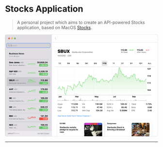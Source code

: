 
# Stocks Application

> A personal project which aims to create an API-powered Stocks application, based on MacOS [Stocks](https://support.apple.com/en-gb/guide/stocks/welcome/mac).

![macos-stocks](./macos-stocks.png)

---

